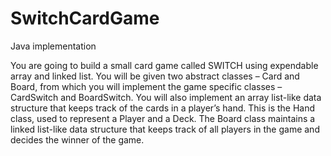 # SwitchCardGame
Java implementation

You are going to build a small card game called SWITCH using expendable array and linked list. You will
be given two abstract classes – Card and Board, from which you will implement the game specific
classes – CardSwitch and BoardSwitch. You will also implement an array list-like data structure
that keeps track of the cards in a player’s hand. This is the Hand class, used to represent a Player and a
Deck. The Board class maintains a linked list-like data structure that keeps track of all players in the
game and decides the winner of the game.
